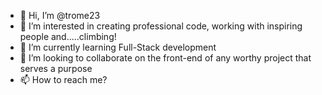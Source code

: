 - 👋 Hi, I’m @trome23
- 👀 I’m interested in creating professional code, working with inspiring people and.....climbing!
- 🌱 I’m currently learning Full-Stack development
- 💞️ I’m looking to collaborate on the front-end of any worthy project that serves a purpose
- 📫 How to reach me? 

<!---
trome23/trome23 is a ✨ special ✨ repository because its `README.md` (this file) appears on your GitHub profile.
You can click the Preview link to take a look at your changes.
--->
